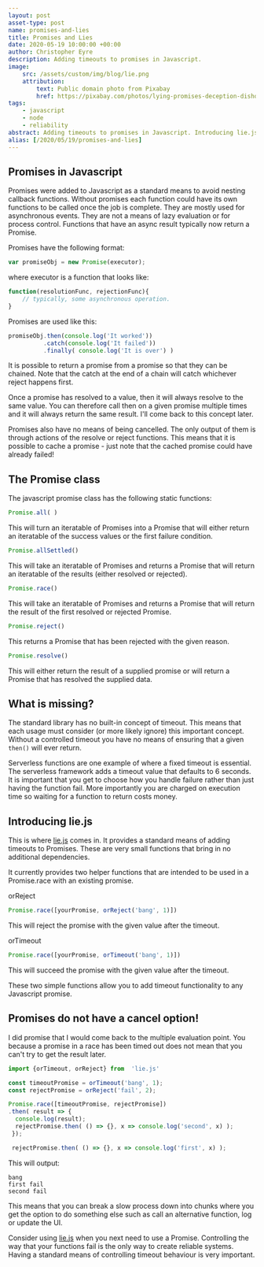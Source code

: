 ```yaml
---
layout: post
asset-type: post
name: promises-and-lies
title: Promises and Lies
date: 2020-05-19 10:00:00 +00:00
author: Christopher Eyre
description: Adding timeouts to promises in Javascript.
image:
    src: /assets/custom/img/blog/lie.png
    attribution:
        text: Public domain photo from Pixabay
        href: https://pixabay.com/photos/lying-promises-deception-dishonesty-1562272/
tags:
    - javascript
    - node
    - reliability
abstract: Adding timeouts to promises in Javascript. Introducing lie.js 
alias: [/2020/05/19/promises-and-lies]
---
```


## Promises in Javascript

Promises were added to Javascript as a standard means to avoid nesting callback functions.
Without promises each function could have its own functions to be called once the job is complete. They are mostly used for asynchronous events. They are not a means of lazy evaluation or for process control. Functions that have an async result typically now return a Promise.

Promises have the following format:

```javascript
var promiseObj = new Promise(executor);
```

where executor is a function that looks like:

```javascript
function(resolutionFunc, rejectionFunc){
    // typically, some asynchronous operation.
}
``` 

Promises are used like this:

```javascript
promiseObj.then(console.log('It worked'))
          .catch(console.log('It failed'))
          .finally( console.log('It is over') )
```

It is possible to return a promise from a promise so that they can be chained. Note that the catch at the end of a chain will catch whichever reject happens first.

Once a promise has resolved to a value, then it will always resolve to the same value.
You can therefore call then on a given promise multiple times and it will always return the same result. I'll come back to this concept later.

Promises also have no means of being cancelled. The only output of them is through actions of the resolve or reject functions. This means that it is possible to cache a promise - just note that the cached promise could have already failed!

## The Promise class

The javascript promise class has the following static functions:

```Javascript
Promise.all( ) 
```

This will turn an iteratable of Promises into a Promise that will either return an iteratable of the success values or the first failure condition.

```Javascript
Promise.allSettled()
```

This will take an iteratable of Promises and returns a Promise that will return an iteratable of the results (either resolved or rejected).

```Javascript
Promise.race()
```

This will take an iteratable of Promises and returns a Promise that will return the result of the first resolved or rejected Promise.

```Javascript
Promise.reject()
```

This returns a Promise that has been rejected with the given reason.  

```Javascript
Promise.resolve()
```

This will either return the result of a supplied promise or will return a Promise that has resolved the supplied data.

## What is missing?

The standard library has no built-in concept of timeout. This means that each usage must consider (or more likely ignore) this important concept. Without a controlled timeout you have no means of ensuring that a given ```then()``` will ever return.

Serverless functions are one example of where a fixed timeout is essential. The serverless framework adds a timeout value that defaults to 6 seconds. It is important that you get to choose how you handle failure rather than just having the function fail.
More importantly you are charged on execution time so waiting for a function to return costs money. 

## Introducing lie.js

This is where [lie.js](https://www.npmjs.com/package/lie.js) comes in. It provides a standard means of adding timeouts to Promises. These are very small functions that bring in no additional dependencies.

It currently provides two helper functions that are intended to be used in a Promise.race with an existing promise.

orReject

```javascript
Promise.race([yourPromise, orReject('bang', 1)])
```

This will reject the promise with the given value after the timeout.

orTimeout

```javascript
Promise.race([yourPromise, orTimeout('bang', 1)])
```

This will succeed the promise with the given value after the timeout.

These two simple functions allow you to add timeout functionality to any Javascript promise.

## Promises do not have a cancel option!

I did promise that I would come back to the multiple evaluation point. You because a promise in a race has been timed out does not mean that you can't try to get the result later.

```javascript
import {orTimeout, orReject} from  'lie.js'

const timeoutPromise = orTimeout('bang', 1);
const rejectPromise = orReject('fail', 2);

Promise.race([timeoutPromise, rejectPromise])
.then( result => {
  console.log(result);
  rejectPromise.then( () => {}, x => console.log('second', x) );
 });

 rejectPromise.then( () => {}, x => console.log('first', x) );
```

This will output:

```
bang
first fail
second fail
```

This means that you can break a slow process down into chunks where you get the option to do something else such as call an alternative function, log or update the UI. 

Consider using [lie.js](https://www.npmjs.com/package/lie.js) when you next need to use a Promise. Controlling the way that your functions fail is the only way to create reliable systems.
Having a standard means of controlling timeout behaviour is very important.
